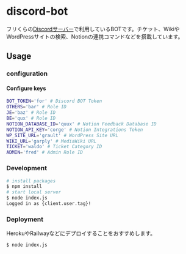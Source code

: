# discord-bot

フリくらの[Discordサーバー](https://discord.com/invite/UsbHGENsc2)で利用しているBOTです。チケット、WikiやWordPressサイトの検索、Notionの連携コマンドなどを搭載しています。

## Usage

### configuration

#### Configure keys

```bash
BOT_TOKEN='for' # Discord BOT Token
OTHERS='bar' # Role ID
JE='baz' # Role ID
BE='qux' # Role ID
NOTION_DATABASE_ID='quux' # Notion Feedback Database ID
NOTION_API_KEY='corge' # Notion Integrations Token
WP_SITE_URL='grault' # WordPress Site URL
WIKI_URL='garply' # MediaWiki URL
TICKET='waldo' # Ticket Category ID
ADMIN='fred' # Admin Role ID
```

### Development

```bash
# install packages
$ npm install
# start local server
$ node index.js
Logged in as {client.user.tag}!
```

### Deployment

HerokuやRailwayなどにデプロイすることをおすすめします。

```bash
$ node index.js
```
